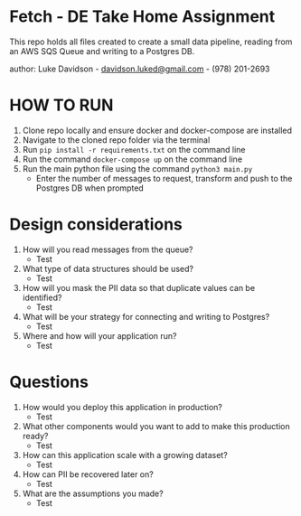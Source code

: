 # Fetch - DE Take Home Assignment
This repo holds all files created to create a small data pipeline, reading from an AWS SQS Queue and writing to a Postgres DB.

author: Luke Davidson - davidson.luked@gmail.com - (978) 201-2693

# HOW TO RUN
1. Clone repo locally and ensure docker and docker-compose are installed
2. Navigate to the cloned repo folder via the terminal
3. Run `pip install -r requirements.txt` on the command line
4. Run the command `docker-compose up` on the command line
5. Run the main python file using the command `python3 main.py`
    * Enter the number of messages to request, transform and push to the Postgres DB when prompted

# Design considerations
1. How will you read messages from the queue?
    - Test
2. What type of data structures should be used?
    - Test
3. How will you mask the PII data so that duplicate values can be identified?
    - Test
4. What will be your strategy for connecting and writing to Postgres?
    - Test
5. Where and how will your application run?
    - Test

# Questions
1. How would you deploy this application in production?
    - Test
2. What other components would you want to add to make this production ready?
    - Test
3. How can this application scale with a growing dataset?
    - Test
4. How can PII be recovered later on?
    - Test
5. What are the assumptions you made?
    - Test